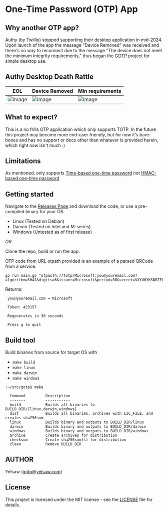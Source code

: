# One-Time Password (OTP) App

## Why another OTP app?
Authy (by Twillio) stopped supporting their desktop application in mid-2024. Upon launch of the app the message "Device Removed" was received and there's no way to reconnect due to the message "The device does not meet the minimum integrity requirements," thus began the [GOTP](https://github.com/yelsaw/gotp) project for simple desktop use.

## Authy Desktop Death Rattle
|EOL |Device Removed | Min requirements |
|-|-|-|
|![image](https://github.com/user-attachments/assets/836ccd37-1ce5-4367-adc1-76840d2c8ada)|![image](https://github.com/user-attachments/assets/0afc6091-ef71-47c2-8ac2-3aa72352cd7f)|![image](https://github.com/user-attachments/assets/de45815f-fce7-491b-9de5-4df365c19ab1)|

## What to expect?
This is a no frills OTP application which only supports TOTP.
In the future this project may become more end-user friendly, but for now it's bare-bones and has no support or docs other than whatever is provided herein, which right now isn't much :)

## Limitations
As mentioned, only supports [Time-based one-time password](https://en.wikipedia.org/wiki/Time-based_one-time_password) not [HMAC-based one-time password](https://en.wikipedia.org/wiki/HMAC-based_one-time_password)

## Getting started

Navigate to the [Releases Page](https://github.com/yelsaw/gotp/releases) and download the code, or use a pre-compiled binary for your OS.
 - Linux (Tested on Debian)
 - Darwin (Tested on Intel and M-series)
 - Windows (Untested as of first release)

*OR*

Clone the repo, build or run the app.

OTP code from URL
otpath provided is an example of a parsed QRCode from a service.
```
go run main.go "otpauth://totp/Microsoft:you@youremail.com?algorithm=SHA1&digits=6&issuer=Microsoft&period=30&secret=VXYU6YKSNBZELU23"
```

Returns:
```
 you@youremail.com → Microsoft

 Token: 423157

 Regenerates in 30 seconds

 Press q to quit

```

## Build tool

Build binaries from source for target OS with
 
 - `make build`
 - `make linux`
 - `make darwin`
 - `make windows`


```
:~/src/gotp$ make

  Command         Description
  -------         -----------
  build           Builds all binaries to BUILD_DIR/{linux,darwin,windows}
  dist            Builds all binaries, archives with LIC_FILE, and creates sha256sum
  linux           Builds binary and outputs to BUILD_DIR/linux
  darwin          Builds binary and outputs to BUILD_DIR/darwin
  windows         Builds binary and outputs to BUILD_DIR/windows
  archive         Create archives for distribution
  checksum        Create sha256sum(s) for distribution
  clean           Remove BUILD_DIR

```

## AUTHOR

Yelsaw (gotp@yelsaw.com)

## License

This project is licensed under the MIT license - see the [LICENSE](https://github.com/yelsaw/gotp/blob/main/LICENSE) file for details.
